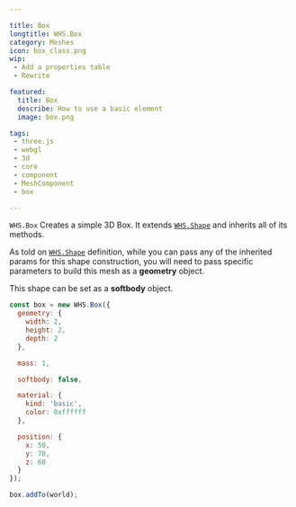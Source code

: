 ```yaml
---

title: Box
longtitle: WHS.Box
category: Meshes
icon: box_class.png
wip: 
 - Add a properties table
 - Rewrite

featured:
  title: Box
  describe: How to use a basic element
  image: box.png

tags:
 - three.js
 - webgl
 - 3d
 - core
 - component
 - MeshComponent
 - box

---
```


`WHS.Box` Creates a simple 3D Box. It extends <a href="#shape">`WHS.Shape`</a> and inherits all of its methods.

As told on <a href="#shape">`WHS.Shape`</a> definition, while you can pass any of the inherited params for this shape construction, you will need to
pass specific parameters to build this mesh as a __geometry__ object.

This shape can be set as a **softbody** object.

```javascript
const box = new WHS.Box({
  geometry: {
    width: 2,
    height: 2,
    depth: 2
  },

  mass: 1,

  softbody: false,

  material: {
    kind: 'basic',
    color: 0xffffff
  },

  position: {
    x: 50,
    y: 70,
    z: 60
  }
});

box.addTo(world);
```
